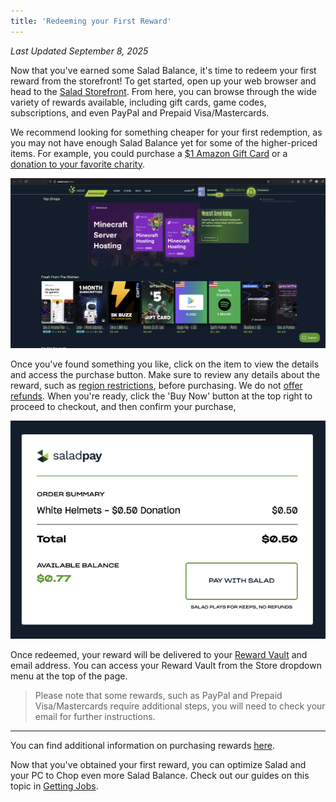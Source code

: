 ```yaml
---
title: 'Redeeming your First Reward'
---
```


_Last Updated September 8, 2025_

Now that you've earned some Salad Balance, it's time to redeem your first reward from the storefront! To get started,
open up your web browser and head to the [Salad Storefront](https://salad.com/store). From here, you can browse through
the wide variety of rewards available, including gift cards, game codes, subscriptions, and even PayPal and Prepaid
Visa/Mastercards.

We recommend looking for something cheaper for your first redemption, as you may not have enough Salad Balance yet for
some of the higher-priced items. For example, you could purchase a
[$1 Amazon Gift Card](https://salad.com/store/search?q=amazon%20gift%20card&size=n_20_n&filters%5B0%5D%5Bfield%5D=price&filters%5B0%5D%5Bvalues%5D%5B0%5D%5Bto%5D=n_5_n&filters%5B0%5D%5Bvalues%5D%5B0%5D%5Bfrom%5D=n_1_n&filters%5B0%5D%5Bvalues%5D%5B0%5D%5Bname%5D=%241%20to%20%245&filters%5B0%5D%5Btype%5D=all)
or a [donation to your favorite charity](https://salad.com/store/search?q=Donation&size=n_20_n).

![Image of the Salad Storefront](../../../../content/images/guides/getting-started/redeeming-your-first-reward-1.png)

Once you've found something you like, click on the item to view the details and access the purchase button. Make sure to
review any details about the reward, such as
[region restrictions](/docs/rewards/rewards-faq/243-what-region-is-this-reward-for), before purchasing. We do not
[offer refunds](/docs/rewards/rewards-support/191-i-want-a-refund). When you're ready, click the 'Buy Now' button at the
top right to proceed to checkout, and then confirm your purchase,

![Checkout page](../../../../content/images/guides/getting-started/redeeming-your-first-reward-2.png)

Once redeemed, your reward will be delivered to your
[Reward Vault](/docs/guides/using-salad/125-where-to-find-your-reward-redemption-code) and email address. You can access
your Reward Vault from the Store dropdown menu at the top of the page.

> Please note that some rewards, such as PayPal and Prepaid Visa/Mastercards require additional steps, you will need to
> check your email for further instructions.

---

You can find additional information on purchasing rewards [here](/docs/guides/using-salad/124-how-to-make-a-purchase).

Now that you've obtained your first reward, you can optimize Salad and your PC to Chop even more Salad Balance. Check
out our guides on this topic in [Getting Jobs](/docs/guides/getting-jobs/326-workload-preferences).
